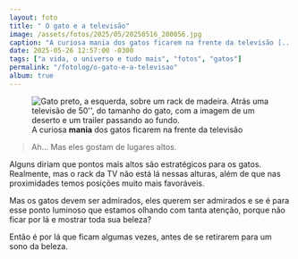 ```yaml
---
layout: foto
title: " O gato e a televisão"
image: /assets/fotos/2025/05/20250516_200056.jpg
caption: "A curiosa mania dos gatos ficarem na frente da televisão [...]"
date: 2025-05-26 12:57:00 -0300
tags: ["a vida, o universo e tudo mais", "fotos", "gatos"]
permalink: "/fotolog/o-gato-e-a-televisao"
album: true
---
```

<figure class="foto-post">
<img src="{{ site.baseurl }}/assets/fotos/2025/05/20250516_200056.jpg" alt="Gato preto, a esquerda, sobre um rack de madeira. Atrás uma televisão de 50'', do tamanho do gato, com a imagem de um deserto e um trailer passando ao fundo." title="Gatos e Televisão">
<figcaption>A curiosa <b>mania</b> dos gatos ficarem na frente da televisão</figcaption>
</figure>

<Blockquote class="citacao">Ah... Mas eles gostam de lugares altos.</blockquote>

Alguns diriam que pontos mais altos são estratégicos para os gatos. Realmente, mas o rack da TV não está lá nessas alturas, além de que nas proximidades temos posições muito mais favoráveis.  

Mas os gatos devem ser admirados, eles querem ser admirados e se é para esse ponto luminoso que estamos olhando com tanta atenção, porque não ficar por lá e mostrar toda sua beleza?  

Então é por lá que ficam algumas vezes, antes de se retirarem para um sono da beleza.
